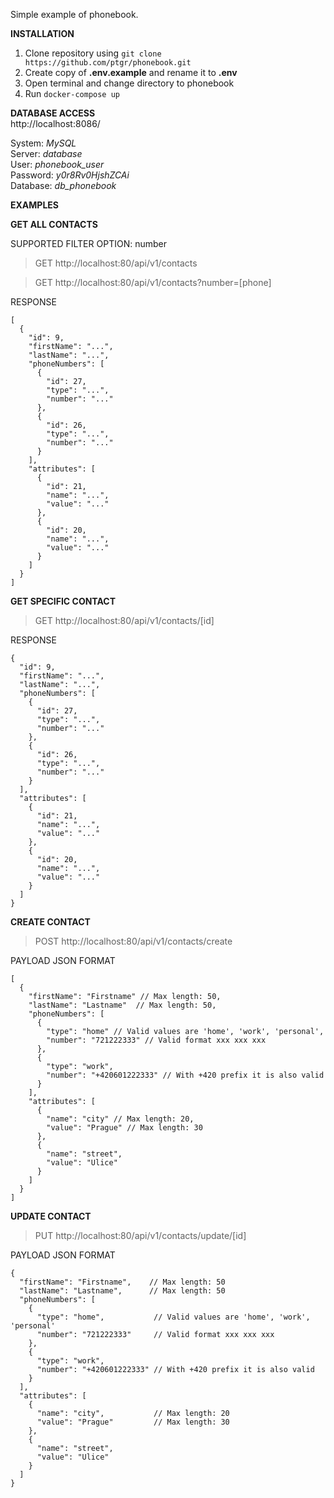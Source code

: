 Simple example of phonebook.

**INSTALLATION**
1) Clone repository using `git clone https://github.com/ptgr/phonebook.git`
2) Create copy of **.env.example** and rename it to **.env**
3) Open terminal and change directory to phonebook
4) Run `docker-compose up`

**DATABASE ACCESS**   
http://localhost:8086/

System: *MySQL*  
Server: *database*  
User: *phonebook_user*  
Password: *y0r8Rv0HjshZCAi*  
Database: *db_phonebook*

**EXAMPLES**

**GET ALL CONTACTS**

SUPPORTED FILTER OPTION: number

> GET http://localhost:80/api/v1/contacts

> GET http://localhost:80/api/v1/contacts?number=[phone]

RESPONSE
```
[
  {
    "id": 9,
    "firstName": "...",
    "lastName": "...",
    "phoneNumbers": [
      {
        "id": 27,
        "type": "...",
        "number": "..."
      },
      {
        "id": 26,
        "type": "...",
        "number": "..."
      }
    ],
    "attributes": [
      {
        "id": 21,
        "name": "...",
        "value": "..."
      },
      {
        "id": 20,
        "name": "...",
        "value": "..."
      }
    ]
  }
]
```

**GET SPECIFIC CONTACT**

> GET http://localhost:80/api/v1/contacts/[id]

RESPONSE

```
{
  "id": 9,
  "firstName": "...",
  "lastName": "...",
  "phoneNumbers": [
    {
      "id": 27,
      "type": "...",
      "number": "..."
    },
    {
      "id": 26,
      "type": "...",
      "number": "..."
    }
  ],
  "attributes": [
    {
      "id": 21,
      "name": "...",
      "value": "..."
    },
    {
      "id": 20,
      "name": "...",
      "value": "..."
    }
  ]
}
```

**CREATE CONTACT**

> POST http://localhost:80/api/v1/contacts/create

PAYLOAD JSON FORMAT

```
[
  {
    "firstName": "Firstname" // Max length: 50,
    "lastName": "Lastname"  // Max length: 50,
    "phoneNumbers": [
      {
        "type": "home" // Valid values are 'home', 'work', 'personal',
        "number": "721222333" // Valid format xxx xxx xxx
      },
      {
        "type": "work",
        "number": "+420601222333" // With +420 prefix it is also valid
      }
    ],
    "attributes": [
      {
        "name": "city" // Max length: 20,
        "value": "Prague" // Max length: 30
      },
      {
        "name": "street",
        "value": "Ulice"
      }
    ]
  }
]
```

**UPDATE CONTACT**

> PUT http://localhost:80/api/v1/contacts/update/[id]

PAYLOAD JSON FORMAT

```
{
  "firstName": "Firstname",    // Max length: 50
  "lastName": "Lastname",      // Max length: 50
  "phoneNumbers": [
    {
      "type": "home",           // Valid values are 'home', 'work', 'personal'
      "number": "721222333"     // Valid format xxx xxx xxx
    },
    {
      "type": "work",
      "number": "+420601222333" // With +420 prefix it is also valid
    }
  ],
  "attributes": [
    {
      "name": "city",           // Max length: 20
      "value": "Prague"         // Max length: 30
    },
    {
      "name": "street",
      "value": "Ulice"
    }
  ]
}
```
